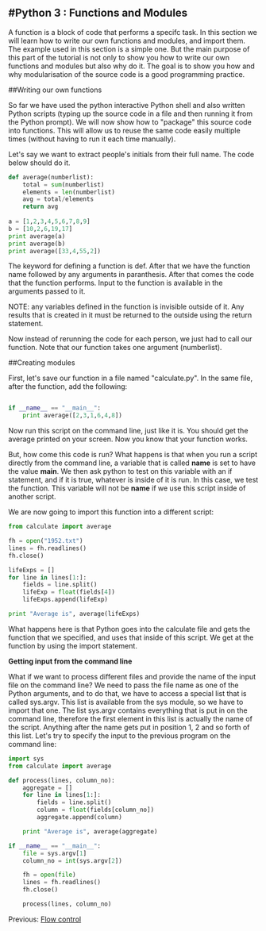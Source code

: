 
#Python 3 : Functions and Modules
-----------------------

A function is a block of code that performs a specifc task. In this section we
will learn how to write our own functions and modules, and import them. The example 
used in this section is a simple one. But the main purpose of this part of 
the tutorial is not only to show you how to write our own functions and modules 
but also why do it. The goal is to show you how and why modularisation of the source code is a good programming practice.

##Writing our own functions

So far we have used the python interactive Python shell and also written Python scripts (typing up the source code in a file and then running it from the Python prompt). We will now show how to "package" this source code into functions. This will allow us to reuse the same code easily multiple times (without having to run it each time manually).

Let's say we want to extract people's initials from their full name. The code below should do it.

```python
def average(numberlist):
	total = sum(numberlist)
	elements = len(numberlist)
	avg = total/elements
	return avg
   
a = [1,2,3,4,5,6,7,8,9]
b = [10,2,6,19,17]
print average(a)
print average(b)
print average([33,4,55,2])
```

The keyword for defining a function is def. After that we have the function name followed 
by any arguments in paranthesis. After that comes the code that the function performs. Input 
to the function is available in the arguments passed to it.

NOTE: any variables defined in the function is invisible outside of it. Any results that is 
created in it must be returned to the outside using the return statement.

Now instead of rerunning the code for each person, we just had to call our function. Note 
that our function takes one argument (numberlist). 

##Creating modules

First, let's save our function in a file named "calculate.py". In the same file, after the function, add the following:

```python

if __name__ == "__main__":
    print average([2,3,1,6,4,8])
```

Now run this script on the command line, just like it is. You should get the average printed on your screen. Now you know that your function works.

But, how come this code is run?  What happens is that when you run a script directly
from the command line, a variable that is called __name__ is set to have the value __main__. We then ask python
to test on this variable with an if statement, and if it is true, whatever is inside of it is run. In this case, we test the function. This variable will not be __name__ if we use this script inside of another script.

We are now going to import this function into a different script:

```python
from calculate import average

fh = open("1952.txt")
lines = fh.readlines()
fh.close()

lifeExps = []
for line in lines[1:]:
	fields = line.split()
	lifeExp = float(fields[4])
	lifeExps.append(lifeExp)

print "Average is", average(lifeExps) 
```

What happens here is that Python goes into the calculate file and gets the function that we specified, and uses that inside of this script. We get at the function by using the import statement. 

**Getting input from the command line**

What if we want to process different files and provide the name of the input file on the command line? We need to pass the file name as one of the Python arguments, and to do that, we have to access a special list that is called sys.argv. This list is available from the sys module, so we have to import that one. The list sys.argv contains everything that is put in on the command line, therefore the first element in this list is actually the name of the script. Anything after the name gets put in position 1, 2 and so forth of this list. Let's try to specify the input to the previous program on the command line:

```python
import sys
from calculate import average

def process(lines, column_no):    
    aggregate = []
    for line in lines[1:]:
        fields = line.split()
        column = float(fields[column_no])
        aggregate.append(column)

    print "Average is", average(aggregate) 

if __name__ == "__main__":
    file = sys.argv[1]
    column_no = int(sys.argv[2]) 

    fh = open(file)
    lines = fh.readlines()
    fh.close()

    process(lines, column_no)
``` 

Previous: [Flow control](2_Flow_Control.md)
